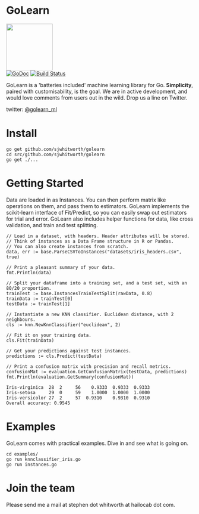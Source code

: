 GoLearn
=======

<img src="http://talks.golang.org/2013/advconc/gopherhat.jpg" width=125><br>
[![GoDoc](https://godoc.org/github.com/sjwhitworth/golearn?status.png)](https://godoc.org/github.com/sjwhitworth/golearn)
[![Build Status](https://travis-ci.org/sjwhitworth/golearn.png?branch=master)](https://travis-ci.org/sjwhitworth/golearn)<br>

GoLearn is a 'batteries included' machine learning library for Go. **Simplicity**, paired with customisability, is the goal.
We are in active development, and would love comments from users out in the wild. Drop us a line on Twitter.

twitter: [@golearn_ml](http://www.twitter.com/golearn_ml)

Install
=======

```
go get github.com/sjwhitworth/golearn
cd src/github.com/sjwhitworth/golearn
go get ./...
```

Getting Started
=======

Data are loaded in as Instances. You can then perform matrix like operations on them, and pass them to estimators.
GoLearn implements the scikit-learn interface of Fit/Predict, so you can easily swap out estimators for trial and error.
GoLearn also includes helper functions for data, like cross validation, and train and test splitting.

```
// Load in a dataset, with headers. Header attributes will be stored.
// Think of instances as a Data Frame structure in R or Pandas.
// You can also create instances from scratch.
data, err := base.ParseCSVToInstances("datasets/iris_headers.csv", true)

// Print a pleasant summary of your data.
fmt.Println(data)

// Split your dataframe into a training set, and a test set, with an 80/20 proportion.
trainTest := base.InstancesTrainTestSplit(rawData, 0.8)
trainData := trainTest[0]
testData := trainTest[1]

// Instantiate a new KNN classifier. Euclidean distance, with 2 neighbours.
cls := knn.NewKnnClassifier("euclidean", 2)

// Fit it on your training data.
cls.Fit(trainData)

// Get your predictions against test instances.
predictions := cls.Predict(testData)

// Print a confusion matrix with precision and recall metrics.
confusionMat := evaluation.GetConfusionMatrix(testData, predictions)
fmt.Println(evaluation.GetSummary(confusionMat))
```

```
Iris-virginica	28	2	  56	0.9333	0.9333  0.9333
Iris-setosa	    29	0	  59	1.0000  1.0000	1.0000
Iris-versicolor	27	2	  57  0.9310	0.9310  0.9310
Overall accuracy: 0.9545
```

Examples
========

GoLearn comes with practical examples. Dive in and see what is going on.

```
cd examples/
go run knnclassifier_iris.go
go run instances.go
```

Join the team
=============

Please send me a mail at stephen dot whitworth at hailocab dot com.

